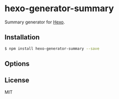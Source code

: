 # hexo-generator-summary

Summary generator for [Hexo].

## Installation

``` bash
$ npm install hexo-generator-summary --save
```

## Options


## License

MIT

[Hexo]: http://hexo.io/